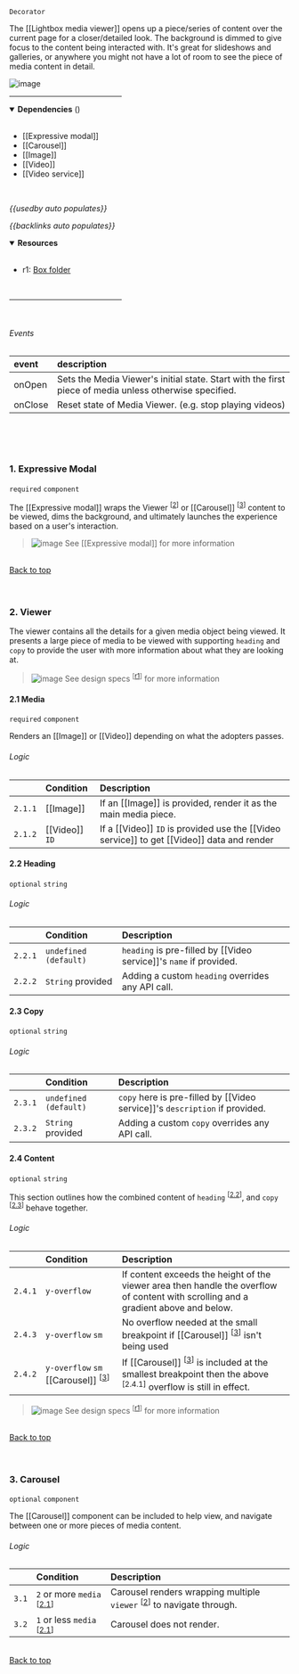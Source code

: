 `Decorator` <!-- category start --><!-- category end -->

The [[Lightbox media viewer]] opens up a piece/series of content over the current page for a closer/detailed look. The background is dimmed to give focus to the content being interacted with. It's great for slideshows and galleries, or anywhere you might not have a lot of room to see the piece of media content in detail.

![image](https://user-images.githubusercontent.com/3793636/119056034-a08d2a80-b98f-11eb-8140-c6a057d69152.png)

<hr width="40%" />

<!-- toc start open="true" --><!-- toc end -->

<details open="true">
  <summary><strong>Dependencies</strong> (<!-- dependencyCount start --><!-- dependencyCount end -->)</summary><br />

- [[Expressive modal]]
- [[Carousel]]
- [[Image]]
- [[Video]]
- [[Video service]]

<br />
</details>

<!-- usedby start -->
*{{usedby auto populates}}*
<!-- usedby end -->

<!-- backlinks start -->
*{{backlinks auto populates}}*
<!-- backlinks end -->

<a name="resources"></a>
<details open="true">
  <summary><strong>Resources</strong></summary><br />

- r1: [Box folder](https://ibm.ent.box.com/folder/84558325642)

<br />
</details>

<hr width="40%" />

<br />

###### Events

| event  | description  |
|:-----------|:-------------|
| onOpen | Sets the Media Viewer's initial state. Start with the first piece of media unless otherwise specified. |
| onClose | Reset state of Media Viewer. (e.g. stop playing videos) |


<br /><br /><br />


### 1. Expressive Modal 

`required` `component`

The [[Expressive modal]] wraps the Viewer <sup>[[2](#2-viewer)]</sup> or [[Carousel]] <sup>[[3](#3-carousel)]</sup> content to be viewed, dims the background, and ultimately launches the experience based on a user's interaction.

> ![image](https://user-images.githubusercontent.com/3793636/117873919-f6faba80-b265-11eb-81a5-039bdcd822e8.png)  See [[Expressive modal]] for more information


<br />[Back to top](#wiki-wrapper)<br /><br /><br />




### 2. Viewer

The viewer contains all the details for a given media object being viewed. It presents a large piece of media to be viewed with supporting `heading` and `copy` to provide the user with more information about what they are looking at.

> ![image](https://user-images.githubusercontent.com/3793636/117873919-f6faba80-b265-11eb-81a5-039bdcd822e8.png)  See design specs <sup>[[r1](#resources)]</sup> for more information

#### 2.1 Media

`required` `component`

Renders an [[Image]] or [[Video]] depending on what the adopters passes.

###### Logic

| | Condition | Description |
|:--- |:--------- |:----------- |
| `2.1.1` | [[Image]]  | If an [[Image]] is provided, render it as the main media piece.  |
| `2.1.2` | [[Video]] `ID` | If a [[Video]] `ID` is provided use the [[Video service]] to get [[Video]] data and render |

#### 2.2 Heading

`optional` `string`

###### Logic

| | Condition | Description |
|:--- |:--------- |:----------- |
| `2.2.1` | `undefined (default)` | `heading` is pre-filled by [[Video service]]'s `name` if provided. |
| `2.2.2` | `String` provided | Adding a custom `heading` overrides any API call. |



#### 2.3 Copy

`optional` `string`

###### Logic

| | Condition | Description |
|:--- |:--------- |:----------- |
| `2.3.1` | `undefined (default)` | `copy` here is pre-filled by [[Video service]]'s `description` if provided. |
| `2.3.2` | `String` provided | Adding a custom `copy` overrides any API call. |



#### 2.4 Content

`optional` `string`

This section outlines how the combined content of `heading` <sup>[[2.2](#22-heading)]</sup>, and `copy` <sup>[[2.3](#23-copy)]</sup> behave together.

###### Logic

| | Condition | Description |
|:--- |:--------- |:----------- |
| `2.4.1` | `y-overflow`  | If content exceeds the height of the viewer area then handle the overflow of content with scrolling and a gradient above and below.|
| `2.4.3` | `y-overflow` `sm` | No overflow needed at the small breakpoint if  [[Carousel]] <sup>[[3](#3-carousel)]</sup> isn't being used |
| `2.4.2` | `y-overflow` `sm` [[Carousel]] <sup>[[3](#3-carousel)]</sup>  | If  [[Carousel]] <sup>[[3](#3-carousel)]</sup> is included at the smallest breakpoint then the above <sup>[2.4.1]</sup> overflow is still in effect. |

> ![image](https://user-images.githubusercontent.com/3793636/117873919-f6faba80-b265-11eb-81a5-039bdcd822e8.png)  See design specs <sup>[[r1](#resources)]</sup> for more information

<br />[Back to top](#wiki-wrapper)<br /><br /><br />




### 3. Carousel

`optional` `component`

The [[Carousel]] component can be included to help view, and navigate between one or more pieces of media content.

###### Logic

| | Condition | Description |
|:--- |:--------- |:----------- |
| `3.1` | `2` or more `media` <sup>[[2.1](#21-media)]</sup> | Carousel renders wrapping multiple `viewer` <sup>[[2](#2-viewer)]</sup> to navigate through. |
| `3.2` | `1` or less `media` <sup>[[2.1](#21-media)]</sup> | Carousel does not render. |

<br />[Back to top](#wiki-wrapper)<br /><br /><br />